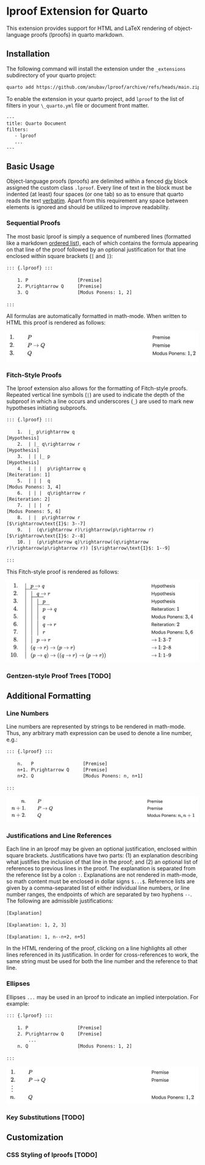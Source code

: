 # lproof Extension for Quarto

This extension provides support for HTML and LaTeX rendering of object-language proofs (lproofs) in
quarto markdown.

## Installation

The following command will install the extension under the `_extensions` subdirectory of your quarto
project:

```sh
quarto add https://github.com/anubav/lproof/archive/refs/heads/main.zip
```

To enable the extension in your quarto project, add `lproof` to the list of filters in your
`\_quarto.yml` file or document front matter.

```
---
title: Quarto Document
filters:
   - lproof
   ...
---
```

## Basic Usage

Object-language proofs (lproofs) are delimited within a fenced
[div](https://quarto.org/docs/authoring/markdown-basics.html#divs-and-spans) block assigned the custom
class `.lproof`. Every line of text in the block must be indented (at least) four spaces (or one
tab) so as to ensure that quarto reads the text
[verbatim](https://pandoc.org/chunkedhtml-demo/8.5-verbatim-code-blocks.html). Apart from this
requirement any space between elements is ignored and should be utilized to improve readability.

### Sequential Proofs

The most basic lproof is simply a sequence of numbered lines (formatted like a markdown [ordered list](https://quarto.org/docs/authoring/markdown-basics.html#lists)), each of which
contains the formula appearing on that line of the proof followed by an optional justification
for that line enclosed within square brackets (`[` and `]`):

```
::: {.lproof} :::

    1. P                  [Premise]
    2. P\rightarrow Q     [Premise]
    3. Q                  [Modus Ponens: 1, 2]

:::
```

All formulas are automatically formatted in math-mode.
When written to HTML this proof is rendered as follows:

![simple_lproof](images/simple.jpeg)

### Fitch-Style Proofs

The lproof extension also allows for the formatting of Fitch-style proofs. Repeated vertical line symbols (`|`) are used to indicate
the depth of the subproof in which a line occurs and underscores (`_`) are used to mark new hypotheses
initiating subproofs.

```
::: {.lproof} :::

    1.  |_ p\rightarrow q                                                           [Hypothesis]
    2.  | |_ q\rightarrow r                                                         [Hypothesis]
    3.  | | |_ p                                                                    [Hypothesis]
    4.  | | |  p\rightarrow q                                                       [Reiteration: 1]
    5.  | | |  q                                                                    [Modus Ponens: 3, 4]
    6.  | | |  q\rightarrow r                                                       [Reiteration: 2]
    7.  | | |  r                                                                    [Modus Ponens: 5, 6]
    8.  | |  p\rightarrow r                                                         [$\rightarrow\text{I}$: 3--7]
    9.  |  (q\rightarrow r)\rightarrow(p\rightarrow r)                              [$\rightarrow\text{I}$: 2--8]
    10. |  (p\rightarrow q)\rightarrow((q\rightarrow r)\rightarrow(p\rightarrow r)) [$\rightarrow\text{I}$: 1--9]

:::
```

This Fitch-style proof is rendered as follows:

![fitch lproof](images/fitch.jpeg)

### Gentzen-style Proof Trees [TODO]

## Additional Formatting

### Line Numbers

Line numbers are represented by strings to be rendered in math-mode. Thus, any arbitrary math
expression can be used to denote a line number, e.g.:

```
::: {.lproof} :::

    n.   P                  [Premise]
    n+1. P\rightarrow Q     [Premise]
    n+2. Q                  [Modus Ponens: n, n+1]

:::
```

![simple_lproof_with_indexes](images/simple_2.jpeg)

### Justifications and Line References

Each line in an lproof may be given an optional justification, enclosed within square brackets. Justifications
have two parts: (1) an explanation describing what justifies the inclusion of that line in the
proof; and (2) an optional list of references to previous lines in the proof. The explanation is
separated from the reference list by a colon `:`. Explanations are not rendered in math-mode, so
math content must be enclosed in dollar signs `$...$`. Reference lists are given by a comma-separated
list of either
individual line numbers, or line number ranges, the endpoints of which are separated by two hyphens
`--`. The following are admissible justifications:

`[Explanation]`

`[Explanation: 1, 2, 3]`

`[Explanation: 1, n--n+2, n+5]`

In the HTML rendering of the proof, clicking on a line highlights all other
lines referenced in its justification. In order for cross-references to work, the same string must
be used for both the line number and
the reference to that line.

### Ellipses

Ellipses `...` may be used in an lproof to indicate an implied interpolation. For example:

```
::: {.lproof} :::

    1. P                  [Premise]
    2. P\rightarrow Q     [Premise]
        ...
    n. Q                  [Modus Ponens: 1, 2]

:::
```

![simple_lproof_ellipses](images/ellipses.jpeg)

### Key Substitutions [TODO]

## Customization

### CSS Styling of lproofs [TODO]
